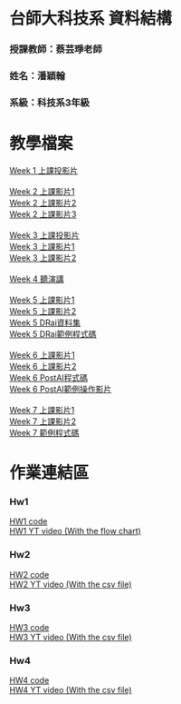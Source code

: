# 台師大科技系 資料結構
### 授課教師：蔡芸琤老師
### 姓名：潘穎翰   
### 系級：科技系3年級  

# 教學檔案
[Week 1 上課投影片](https://docs.google.com/presentation/d/1y1ZQRs9tTKSVSmMAu1hEc6Gj_uPltpSzYILHLE6vu5I/edit#slide=id.g2ba272f3bd1_1_335)<br> 
<br>
[Week 2 上課影片1](https://youtu.be/aC-TLg_ZmgM)<br>
[Week 2 上課影片2](https://youtu.be/yLoiwbIRKAM)<br>
[Week 2 上課影片3](https://youtu.be/926M51lZ6iQ)<br>
<br>
[Week 3 上課投影片](https://docs.google.com/presentation/d/1M50bAuJGmyA6MPLjgHpvcGZ2H0LJn6SIvF6gyjpqanY/edit#slide=id.p)<br>
[Week 3 上課影片1](https://youtu.be/t4muQccoftg)<br>
[Week 3 上課影片2](https://youtu.be/bE5MJv3naMI)<br>
<br>
[Week 4 聽演講](https://pr.ntnu.edu.tw/ntnunews/index.php?mode=data&id=23274)<br>
<br>
[Week 5 上課影片1](https://youtu.be/aBvV2xhU72U)<br>
[Week 5 上課影片2](https://youtu.be/UQLRLz6DDIM)<br>
[Week 5 DRai資料集](https://drive.google.com/drive/folders/1hfbK9NI3vbvVHm0NmfuvZ2w9jkTR4Rx0)<br>
[Week 5 DRai範例程式碼](https://github.com/peculab/autogen_project/tree/main/DRai)<br>
<br>
[Week 6 上課影片1](https://youtu.be/FPFKoPl1nMY)<br>
[Week 6 上課影片2](https://youtu.be/kFBxlTEP9_g)<br>
[Week 6 PostAI程式碼](https://github.com/peculab/autogen_project/blob/main/postAI.py)<br>
[Week 6 PostAI範例操作影片](https://youtu.be/fqOQUihvqko)<br>
<br>
[Week 7 上課影片1](https://youtu.be/5Sbxh9e-9jE)<br>
[Week 7 上課影片2](https://youtu.be/73mlqwoUomg)<br>
[Week 7 範例程式碼](https://github.com/peculab/autogen_project/blob/main/DRai/getPDF.py)<br>

# 作業連結區  
### Hw1
[HW1 code](https://github.com/PanYingHan/Data-structure/tree/main/HW1)<br>
[HW1 YT video (With the flow chart)](https://youtu.be/zQexII8bxBo)
### Hw2
[HW2 code](https://github.com/PanYingHan/Data-structure/tree/main/HW2)<br>
[HW2 YT video (With the csv file)](https://youtu.be/5ae-enYY9FI)
### Hw3
[HW3 code](https://github.com/PanYingHan/Data-structure/tree/main/HW3)<br>
[HW3 YT video (With the csv file)](https://youtu.be/Hj0Dvt7i3Y0)
### Hw4
[HW4 code](https://github.com/PanYingHan/Data-structure/tree/main/HW3)<br>
[HW4 YT video (With the csv file)](https://youtu.be/4te1z8_-9cU)
